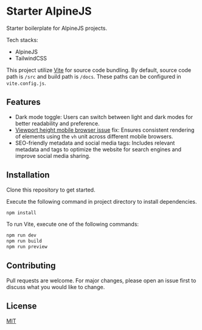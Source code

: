 # Starter AlpineJS

Starter boilerplate for AlpineJS projects.

Tech stacks:

-   AlpineJS
-   TailwindCSS

This project utilize [Vite](https://vitejs.dev/) for source code bundling. By default, source code path is `/src` and build path is `/docs`. These paths can be configured in `vite.config.js`.

## Features

-   Dark mode toggle: Users can switch between light and dark modes for better readability and preference.
-   [Viewport height mobile browser issue](https://stackoverflow.com/questions/37112218/css3-100vh-not-constant-in-mobile-browser) fix: Ensures consistent rendering of elements using the `vh` unit across different mobile browsers.
-   SEO-friendly metadata and social media tags: Includes relevant metadata and tags to optimize the website for search engines and improve social media sharing.

## Installation

Clone this repository to get started.

Execute the following command in project directory to install dependencies.

```bash
npm install
```

To run Vite, execute one of the following commands:

```bash
npm run dev
npm run build
npm run preview
```

## Contributing

Pull requests are welcome. For major changes, please open an issue first to discuss what you would like to change.

## License

[MIT](https://github.com/mkfizi/starter-alpinejs/blob/main/LICENSE)
